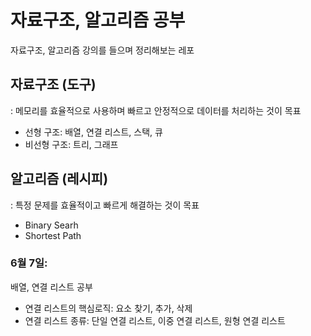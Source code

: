 # 자료구조, 알고리즘 공부
자료구조, 알고리즘 강의를 들으며 정리해보는 레포

## 자료구조 (도구)
: 메모리를 효율적으로 사용하며 빠르고 안정적으로 데이터를 처리하는 것이 목표
- 선형 구조: 배열, 연결 리스트, 스택, 큐
- 비선형 구조: 트리, 그래프


## 알고리즘 (레시피)
: 특정 문제를 효율적이고 빠르게 해결하는 것이 목표
- Binary Searh 
- Shortest Path


### 6월 7일:
배열, 연결 리스트 공부
- 연결 리스트의 핵심로직: 요소 찾기, 추가, 삭제
- 연결 리스트 종류: 단일 연결 리스트, 이중 연결 리스트, 원형 연결 리스트
